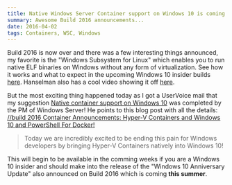```yaml
---
title: Native Windows Server Container support on Windows 10 is coming
summary: Awesome Build 2016 announcements...
date: 2016-04-02
tags: Containers, WSC, Windows
---
```


Build 2016 is now over and there was a few interesting things announced, my favorite is the "Windows Subsystem for Linux" which enables you to run native ELF binaries on Windows without any form of virtualization. See how it works and what to expect in the upcoming Windows 10 insider builds [here](https://channel9.msdn.com/Events/Build/2016/C906). Hanselman also has a cool video showing it off [here](http://www.hanselman.com/blog/DevelopersCanRunBashShellAndUsermodeUbuntuLinuxBinariesOnWindows10.aspx).

But the most exciting thing happened today as I got a UserVoice mail that my suggestion [Native container support on Windows 10](https://windowsserver.uservoice.com/forums/304624-containers/suggestions/11120520-native-container-support-on-windows-10) was completed by the PM of Windows Server! He points to this blog post with all the details: [//build 2016 Container Announcements: Hyper-V Containers and Windows 10 and PowerShell For Docker!](https://blogs.technet.microsoft.com/virtualization/2016/04/01/build-2016-container-announcements-hyper-v-containers-and-windows-10-and-powershell-for-docker/)

>Today we are incredibly excited to be ending this pain for Windows developers by bringing Hyper-V Containers natively into Windows 10!

This will begin to be available in the comming weeks if you are a Windows 10 insider and should make into the  release of the "Windows 10 Anniversary Update" also announced on Build 2016 which is coming **this summer**.